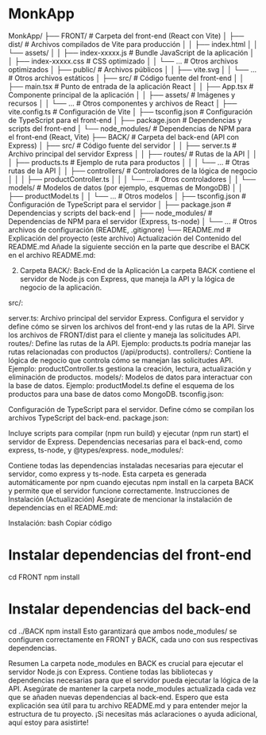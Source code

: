 # MonkApp

MonkApp/
├── FRONT/                      # Carpeta del front-end (React con Vite)
│   ├── dist/                   # Archivos compilados de Vite para producción
│   │   ├── index.html
│   │   └── assets/
│   │       ├── index-xxxxx.js  # Bundle JavaScript de la aplicación
│   │       ├── index-xxxxx.css # CSS optimizado
│   │       └── ...             # Otros archivos optimizados
│   ├── public/                 # Archivos públicos
│   │   ├── vite.svg
│   │   └── ...                 # Otros archivos estáticos
│   ├── src/                    # Código fuente del front-end
│   │   ├── main.tsx            # Punto de entrada de la aplicación React
│   │   ├── App.tsx             # Componente principal de la aplicación
│   │   ├── assets/             # Imágenes y recursos
│   │   └── ...                 # Otros componentes y archivos de React
│   ├── vite.config.ts          # Configuración de Vite
│   ├── tsconfig.json           # Configuración de TypeScript para el front-end
│   ├── package.json            # Dependencias y scripts del front-end
│   └── node_modules/           # Dependencias de NPM para el front-end (React, Vite)
├── BACK/                       # Carpeta del back-end (API con Express)
│   ├── src/                    # Código fuente del servidor
│   │   ├── server.ts           # Archivo principal del servidor Express
│   │   ├── routes/             # Rutas de la API
│   │   │   ├── products.ts     # Ejemplo de ruta para productos
│   │   │   └── ...             # Otras rutas de la API
│   │   ├── controllers/        # Controladores de la lógica de negocio
│   │   │   ├── productController.ts
│   │   │   └── ...             # Otros controladores
│   │   └── models/             # Modelos de datos (por ejemplo, esquemas de MongoDB)
│   │       ├── productModel.ts
│   │       └── ...             # Otros modelos
│   ├── tsconfig.json           # Configuración de TypeScript para el servidor
│   ├── package.json            # Dependencias y scripts del back-end
│   ├── node_modules/           # Dependencias de NPM para el servidor (Express, ts-node)
│   └── ...                     # Otros archivos de configuración (README, .gitignore)
└── README.md                   # Explicación del proyecto (este archivo)
Actualización del Contenido del README.md
Añade la siguiente sección en la parte que describe el BACK en el archivo README.md:

2. Carpeta BACK/: Back-End de la Aplicación
La carpeta BACK contiene el servidor de Node.js con Express, que maneja la API y la lógica de negocio de la aplicación.

src/:

server.ts:
Archivo principal del servidor Express. Configura el servidor y define cómo se sirven los archivos del front-end y las rutas de la API.
Sirve los archivos de FRONT/dist para el cliente y maneja las solicitudes API.
routes/:
Define las rutas de la API.
Ejemplo: products.ts podría manejar las rutas relacionadas con productos (/api/products).
controllers/:
Contiene la lógica de negocio que controla cómo se manejan las solicitudes API.
Ejemplo: productController.ts gestiona la creación, lectura, actualización y eliminación de productos.
models/:
Modelos de datos para interactuar con la base de datos.
Ejemplo: productModel.ts define el esquema de los productos para una base de datos como MongoDB.
tsconfig.json:

Configuración de TypeScript para el servidor. Define cómo se compilan los archivos TypeScript del back-end.
package.json:

Incluye scripts para compilar (npm run build) y ejecutar (npm run start) el servidor de Express.
Dependencias necesarias para el back-end, como express, ts-node, y @types/express.
node_modules/:

Contiene todas las dependencias instaladas necesarias para ejecutar el servidor, como express y ts-node.
Esta carpeta es generada automáticamente por npm cuando ejecutas npm install en la carpeta BACK y permite que el servidor funcione correctamente.
Instrucciones de Instalación (Actualización)
Asegúrate de mencionar la instalación de dependencias en el README.md:

Instalación:
bash
Copiar código
# Instalar dependencias del front-end
cd FRONT
npm install

# Instalar dependencias del back-end
cd ../BACK
npm install
Esto garantizará que ambos node_modules/ se configuren correctamente en FRONT y BACK, cada uno con sus respectivas dependencias.

Resumen
La carpeta node_modules en BACK es crucial para ejecutar el servidor Node.js con Express.
Contiene todas las bibliotecas y dependencias necesarias para que el servidor pueda ejecutar la lógica de la API.
Asegúrate de mantener la carpeta node_modules actualizada cada vez que se añaden nuevas dependencias al back-end.
Espero que esta explicación sea útil para tu archivo README.md y para entender mejor la estructura de tu proyecto. ¡Si necesitas más aclaraciones o ayuda adicional, aquí estoy para asistirte!